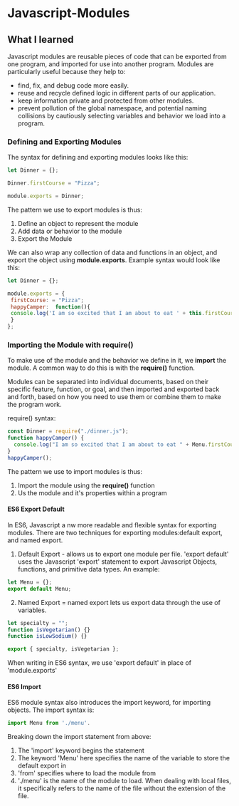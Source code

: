 # Javascript-Modules

## What I learned

Javascript modules are reusable pieces of code that can be exported from one program, and imported for use into another program. Modules are particularly useful because they help to:

* find, fix, and debug code more easily.
* reuse and recycle defined logic in different parts of our application.
* keep information private and protected from other modules.
* prevent pollution of the global namespace, and potential naming collisions by cautiously selecting variables and behavior we load into a program.

### Defining and Exporting Modules

The syntax for defining and exporting modules looks like this:

```javascript
let Dinner = {};

Dinner.firstCourse = "Pizza";

module.exports = Dinner;
```

The pattern we use to export modules is thus:

1.  Define an object to represent the module
2.  Add data or behavior to the module
3.  Export the Module

We can also wrap any collection of data and functions in an object, and export the object using **module.exports**. Example syntax would look like this:

```javascript
let Dinner = {};

module.exports = {
 firstCourse: = "Pizza";
 happyCamper:  function(){
 console.log('I am so excited that I am about to eat ' + this.firstCourse);
 }
};
```

### Importing the Module with **require()**

To make use of the module and the behavior we define in it, we **import** the module. A common way to do this is with the **require()** function.

Modules can be separated into individual documents, based on their specific feature, function, or goal, and then imported and exported back and forth, based on how you need to use them or combine them to make the program work.

require() syntax:

```javascript
const Dinner = require("./dinner.js");
function happyCamper() {
  console.log("I am so excited that I am about to eat " + Menu.firstCourse);
}
happyCamper();
```

The pattern we use to import modules is thus:

1.  Import the module using the **require()** function
2.  Us the module and it's properties within a program

#### ES6 Export Default

In ES6, Javascript a nw more readable and flexible syntax for exporting modules. There are two techniques for exporting modules:default export, and named export.

1.  Default Export - allows us to export one module per file. 'export default' uses the Javascript 'export' statement to export Javascript Objects, functions, and primitive data types. An example:

```javascript
let Menu = {};
export default Menu;
```

2.  Named Export = named export lets us export data through the use of variables.

```javascript
let specialty = "";
function isVegetarian() {}
function isLowSodium() {}

export { specialty, isVegetarian };
```

When writing in ES6 syntax, we use 'export default' in place of 'module.exports'

#### ES6 Import

ES6 module syntax also introduces the import keyword, for importing objects. The import syntax is:

```javascript
import Menu from './menu'.
```

Breaking down the import statement from above:

1.  The 'import' keyword begins the statement
2.  The keyword 'Menu' here specifies the name of the variable to store the default export in
3.  'from' specifies where to load the module from
4.  './menu' is the name of the module to load. When dealing with local files, it specifically refers to the name of the file without the extension of the file.
